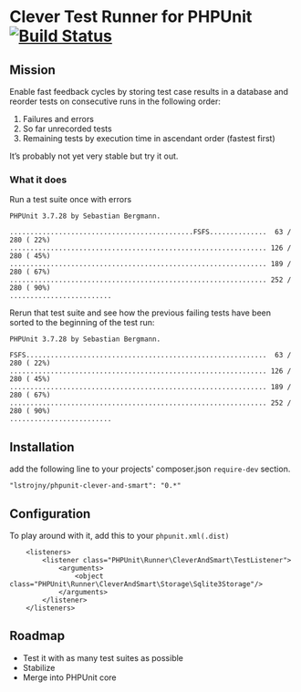 # Clever Test Runner for PHPUnit [![Build Status](https://secure.travis-ci.org/lstrojny/phpunit-clever-and-smart.png)](http://travis-ci.org/lstrojny/phpunit-clever-and-smart)

## Mission
Enable fast feedback cycles by storing test case results in a database and reorder tests on consecutive runs in the
following order:
  1. Failures and errors
  2. So far unrecorded tests
  3. Remaining tests by execution time in ascendant order (fastest first)

It’s probably not yet very stable but try it out.

### What it does

Run a test suite once with errors

```
PHPUnit 3.7.28 by Sebastian Bergmann.

.............................................FSFS..............  63 / 280 ( 22%)
............................................................... 126 / 280 ( 45%)
............................................................... 189 / 280 ( 67%)
............................................................... 252 / 280 ( 90%)
.........................
```

Rerun that test suite and see how the previous failing tests have been sorted to the beginning of the test run:


```
PHPUnit 3.7.28 by Sebastian Bergmann.

FSFS...........................................................  63 / 280 ( 22%)
............................................................... 126 / 280 ( 45%)
............................................................... 189 / 280 ( 67%)
............................................................... 252 / 280 ( 90%)
.........................
```

## Installation

add the following line to your projects' composer.json `require-dev` section.

```
"lstrojny/phpunit-clever-and-smart": "0.*"
```

## Configuration
To play around with it, add this to your `phpunit.xml(.dist)`
```
    <listeners>
        <listener class="PHPUnit\Runner\CleverAndSmart\TestListener">
            <arguments>
                <object class="PHPUnit\Runner\CleverAndSmart\Storage\Sqlite3Storage"/>
            </arguments>
        </listener>
    </listeners>
```

## Roadmap

 - Test it with as many test suites as possible
 - Stabilize
 - Merge into PHPUnit core
